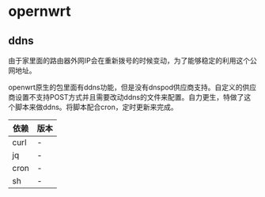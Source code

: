 # opernwrt

## ddns

由于家里面的路由器外网IP会在重新拨号的时候变动，为了能够稳定的利用这个公网地址。

openwrt原生的包里面有ddns功能，但是没有dnspod供应商支持。自定义的供应商设置不支持POST方式并且需要改动ddns的文件来配置。自力更生，特做了这个脚本来做ddns。将脚本配合cron，定时更新来完成。

|依赖|版本|
| --- | --- |
|curl | -   |
|jq   | -   |
|cron | -   |
|sh   | -   |
